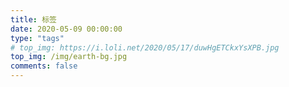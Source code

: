 ```yaml
---
title: 标签
date: 2020-05-09 00:00:00
type: "tags"
# top_img: https://i.loli.net/2020/05/17/duwHgETCkxYsXPB.jpg
top_img: /img/earth-bg.jpg
comments: false
---
```

